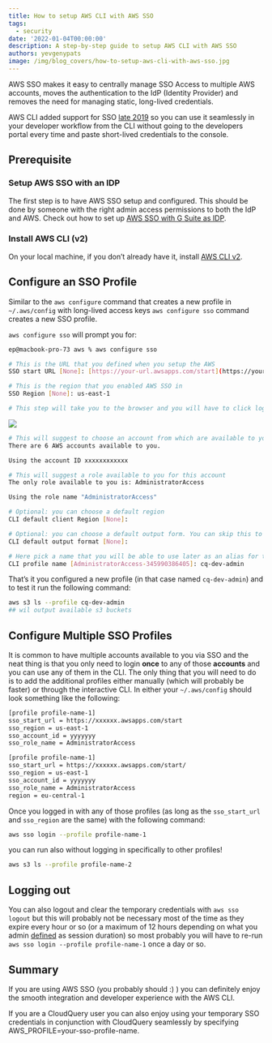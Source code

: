 ```yaml
---
title: How to setup AWS CLI with AWS SSO
tags:
  - security
date: '2022-01-04T00:00:00'
description: A step-by-step guide to setup AWS CLI with AWS SSO
authors: yevgenypats
image: /img/blog_covers/how-to-setup-aws-cli-with-aws-sso.jpg
---
```


AWS SSO makes it easy to centrally manage SSO Access to multiple AWS accounts, moves the authentication to the IdP (Identity Provider) and removes the need for managing static, long-lived credentials.

AWS CLI added support for SSO [late 2019](https://aws.amazon.com/blogs/developer/aws-cli-v2-now-supports-aws-single-sign-on/) so you can use it seamlessly in your developer workflow from the CLI without going to the developers portal every time and paste short-lived credentials to the console.

<!--truncate-->
## Prerequisite

### Setup AWS SSO with an IDP

The first step is to have AWS SSO setup and configured. This should be done by someone with the right admin access permissions to both the IdP and AWS. Check out how to set up [AWS SSO with G Suite as IDP](https://www.cloudquery.io/blog/aws-sso-tutorial-with-google-workspace-as-an-idp).

### Install AWS CLI (v2)

On your local machine, if you don’t already have it, install [AWS CLI v2](https://docs.aws.amazon.com/cli/latest/userguide/getting-started-install.html).

## Configure an SSO Profile

Similar to the `aws configure` command that creates a new profile in `~/.aws/config` with long-lived access keys `aws configure sso` command creates a new SSO profile.

`aws configure sso` will prompt you for:

```bash
ep@macbook-pro-73 aws % aws configure sso

# This is the URL that you defined when you setup the AWS
SSO start URL [None]: [https://your-url.awsapps.com/start](https://your-url.awsapps.com/start)

# This is the region that you enabled AWS SSO in
SSO Region [None]: us-east-1

# This step will take you to the browser and you will have to click login and allow
```

![](/img/blog/how-to-setup-aws-cli-with-aws-sso/aws-authorize-request.png)

```bash
# This will suggest to choose an account from which are available to you
There are 6 AWS accounts available to you.

Using the account ID xxxxxxxxxxxx

# This will suggest a role available to you for this account
The only role available to you is: AdministratorAccess

Using the role name "AdministratorAccess"

# Optional: you can choose a default region
CLI default client Region [None]:

# Optional: you can choose a default output form. You can skip this to use the default
CLI default output format [None]:

# Here pick a name that you will be able to use later as an alias for this account for –profile argument
CLI profile name [AdministratorAccess-345990386405]: cq-dev-admin
```

That’s it you configured a new profile (in that case named `cq-dev-admin`) and to test it run the following command:

```bash
aws s3 ls --profile cq-dev-admin
## wil output available s3 buckets
```

## Configure Multiple SSO Profiles

It is common to have multiple accounts available to you via SSO and the neat thing is that you only need to login **once** to any of those **accounts** and you can use any of them in the CLI. The only thing that you will need to do is to add the additional profiles either manually (which will probably be faster) or through the interactive CLI. In either your `~/.aws/config` should look something like the following:

```bash
[profile profile-name-1]
sso_start_url = https://xxxxxx.awsapps.com/start
sso_region = us-east-1
sso_account_id = yyyyyyy
sso_role_name = AdministratorAccess

[profile profile-name-1]
sso_start_url = https://xxxxxx.awsapps.com/start/
sso_region = us-east-1
sso_account_id = yyyyyyy
sso_role_name = AdministratorAccess
region = eu-central-1
```

Once you logged in with any of those profiles (as long as the `sso_start_url` and `sso_region` are the same) with the following command:

```bash
aws sso login --profile profile-name-1
```

you can run also without logging in specifically to other profiles!

```bash
aws s3 ls --profile profile-name-2
```

## Logging out

You can also logout and clear the temporary credentials with `aws sso logout` but this will probably not be necessary most of the time as they expire every hour or so (or a maximum of 12 hours depending on what you admin [defined](https://docs.aws.amazon.com/singlesignon/latest/userguide/howtosessionduration.html) as session duration) so most probably you will have to re-run `aws sso login --profile profile-name-1` once a day or so.

## Summary

If you are using AWS SSO (you probably should :) ) you can definitely enjoy the smooth integration and developer experience with the AWS CLI.

If you are a CloudQuery user you can also enjoy using your temporary SSO credentials in conjunction with CloudQuery seamlessly by specifying AWS_PROFILE=your-sso-profile-name.
